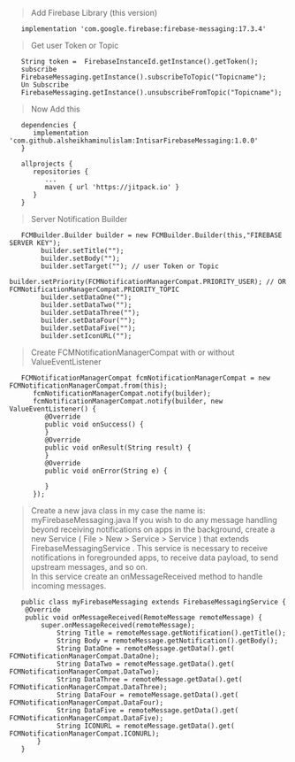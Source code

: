 > Add Firebase Library (this version)
```
   implementation 'com.google.firebase:firebase-messaging:17.3.4'
```

> Get user Token or Topic
```
   String token =  FirebaseInstanceId.getInstance().getToken();
   subscribe
   FirebaseMessaging.getInstance().subscribeToTopic("Topicname");
   Un Subscribe
   FirebaseMessaging.getInstance().unsubscribeFromTopic("Topicname");
```

> Now Add this
```
   dependencies {
      implementation 'com.github.alsheikhaminulislam:IntisarFirebaseMessaging:1.0.0'
   }
```
```
   allprojects {
      repositories {
         ...
         maven { url 'https://jitpack.io' }
      }
   }
```

> Server Notification Builder
```
   FCMBuilder.Builder builder = new FCMBuilder.Builder(this,"FIREBASE SERVER KEY");
        builder.setTitle("");
        builder.setBody("");
        builder.setTarget(""); // user Token or Topic
        builder.setPriority(FCMNotificationManagerCompat.PRIORITY_USER); // OR FCMNotificationManagerCompat.PRIORITY_TOPIC
        builder.setDataOne("");
        builder.setDataTwo("");
        builder.setDataThree("");
        builder.setDataFour("");
        builder.setDataFive("");
        builder.setIconURL("");
```

> Create FCMNotificationManagerCompat with or without ValueEventListener
```
   FCMNotificationManagerCompat fcmNotificationManagerCompat = new FCMNotificationManagerCompat.from(this);
      fcmNotificationManagerCompat.notify(builder);
      fcmNotificationManagerCompat.notify(builder, new ValueEventListener() {
         @Override
         public void onSuccess() {
         }
         @Override
         public void onResult(String result) {
         }
         @Override
         public void onError(String e) {

         }
      });
```

> Create a new java class in my case the name is: myFirebaseMessaging.java
> If you wish to do any message handling beyond receiving notifications on apps in the background, create a new Service ( File &gt; New &gt; Service &gt; Service ) that extends FirebaseMessagingService . This service is necessary to receive notifications in foregrounded apps, to receive data payload, to send upstream messages, and so on.<br>In this service create an onMessageReceived method to handle incoming messages.

```
   public class myFirebaseMessaging extends FirebaseMessagingService {
    @Override
    public void onMessageReceived(RemoteMessage remoteMessage) {
        super.onMessageReceived(remoteMessage);
            String Title = remoteMessage.getNotification().getTitle();
            String Body = remoteMessage.getNotification().getBody();
            String DataOne = remoteMessage.getData().get( FCMNotificationManagerCompat.DataOne);
            String DataTwo = remoteMessage.getData().get( FCMNotificationManagerCompat.DataTwo);
            String DataThree = remoteMessage.getData().get( FCMNotificationManagerCompat.DataThree);
            String DataFour = remoteMessage.getData().get( FCMNotificationManagerCompat.DataFour);
            String DataFive = remoteMessage.getData().get( FCMNotificationManagerCompat.DataFive);
            String ICONURL = remoteMessage.getData().get( FCMNotificationManagerCompat.ICONURL);
       }
   }
```
